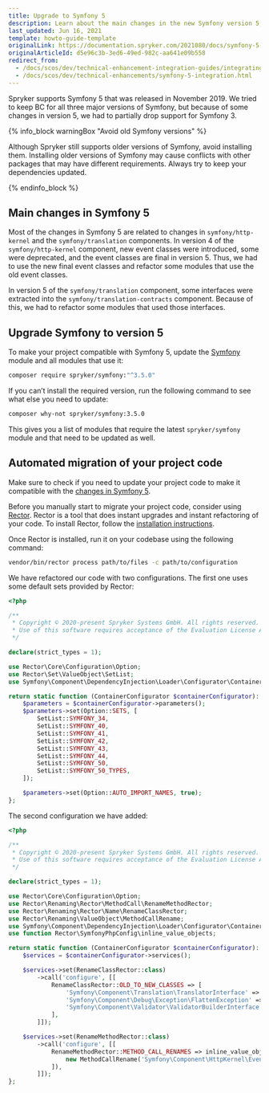 ```yaml
---
title: Upgrade to Symfony 5
description: Learn about the main changes in the new Symfony version 5, and how you can make your project compatible with it
last_updated: Jun 16, 2021
template: howto-guide-template
originalLink: https://documentation.spryker.com/2021080/docs/symfony-5-integration
originalArticleId: d5e96c3b-3ed6-49ed-982c-aa641e09b558
redirect_from:
  - /docs/scos/dev/technical-enhancement-integration-guides/integrating-symfony-5.html
  - /docs/scos/dev/technical-enhancements/symfony-5-integration.html
---
```


Spryker supports Symfony 5 that was released in November 2019. We tried to keep BC for all three major versions of Symfony, but because of some changes in version 5, we had to partially drop support for Symfony 3.

{% info_block warningBox "Avoid old Symfony versions" %}

Although Spryker still supports older versions of Symfony, avoid installing them. Installing older versions of Symfony may cause conflicts with other packages that may have different requirements. Always try to keep your dependencies updated.

{% endinfo_block %}

<a name="changes"></a>

## Main changes in Symfony 5

Most of the changes in Symfony 5 are related to changes in `symfony/http-kernel` and the `symfony/translation` components. In version 4 of the `symfony/http-kernel` component, new event classes were introduced, some were deprecated, and the event classes are final in version 5. Thus, we had to use the new final event classes and refactor some modules that use the old event classes.

In version 5 of the `symfony/translation` component, some interfaces were extracted into the `symfony/translation-contracts` component. Because of this, we had to refactor some modules that used those interfaces.

## Upgrade Symfony to version 5

To make your project compatible with Symfony 5, update the [Symfony](https://github.com/spryker/symfony) module and all modules that use it:

```bash
composer require spryker/symfony:"^3.5.0"
```

If you can’t install the required version, run the following command to see what else you need to update:

```bash
composer why-not spryker/symfony:3.5.0
```

This gives you a list of modules that require the latest `spryker/symfony` module and that need to be updated as well.


## Automated migration of your project code

Make sure to check if you need to update your project code to make it compatible with the [changes in Symfony 5](#changes).

Before you manually start to migrate your project code, consider using [Rector](https://github.com/rectorphp/rector). Rector is a tool that does instant upgrades and instant refactoring of your code. To install Rector, follow the [installation instructions](https://github.com/rectorphp/rector#install).

Once Rector is installed, run it on your codebase using the following command:

```bash
vendor/bin/rector process path/to/files -c path/to/configuration
```
We have refactored our code with two configurations. The first one uses some default sets provided by Rector:

```php
<?php

/**
 * Copyright © 2020-present Spryker Systems GmbH. All rights reserved.
 * Use of this software requires acceptance of the Evaluation License Agreement. See LICENSE file.
 */

declare(strict_types = 1);

use Rector\Core\Configuration\Option;
use Rector\Set\ValueObject\SetList;
use Symfony\Component\DependencyInjection\Loader\Configurator\ContainerConfigurator;

return static function (ContainerConfigurator $containerConfigurator): void {
    $parameters = $containerConfigurator->parameters();
    $parameters->set(Option::SETS, [
        SetList::SYMFONY_34,
        SetList::SYMFONY_40,
        SetList::SYMFONY_41,
        SetList::SYMFONY_42,
        SetList::SYMFONY_43,
        SetList::SYMFONY_44,
        SetList::SYMFONY_50,
        SetList::SYMFONY_50_TYPES,
    ]);

    $parameters->set(Option::AUTO_IMPORT_NAMES, true);
};
```

The second configuration we have added:

```php
<?php

/**
 * Copyright © 2020-present Spryker Systems GmbH. All rights reserved.
 * Use of this software requires acceptance of the Evaluation License Agreement. See LICENSE file.
 */

declare(strict_types = 1);

use Rector\Core\Configuration\Option;
use Rector\Renaming\Rector\MethodCall\RenameMethodRector;
use Rector\Renaming\Rector\Name\RenameClassRector;
use Rector\Renaming\ValueObject\MethodCallRename;
use Symfony\Component\DependencyInjection\Loader\Configurator\ContainerConfigurator;
use function Rector\SymfonyPhpConfig\inline_value_objects;

return static function (ContainerConfigurator $containerConfigurator): void {
    $services = $containerConfigurator->services();

    $services->set(RenameClassRector::class)
        ->call('configure', [[
            RenameClassRector::OLD_TO_NEW_CLASSES => [
                'Symfony\Component\Translation\TranslatorInterface' => 'Symfony\Contracts\Translation\TranslatorInterface',
                'Symfony\Component\Debug\Exception\FlattenException' => 'Symfony\Component\ErrorHandler\Exception\FlattenException',
                'Symfony\Component\Validator\ValidatorBuilderInterface' => 'Symfony\Component\Validator\ValidatorBuilder',
            ],
        ]]);

    $services->set(RenameMethodRector::class)
        ->call('configure', [[
            RenameMethodRector::METHOD_CALL_RENAMES => inline_value_objects([
                new MethodCallRename('Symfony\Component\HttpKernel\Event\ExceptionEvent', 'getException', 'getThrowable'),
            ]),
        ]]);
};
```
